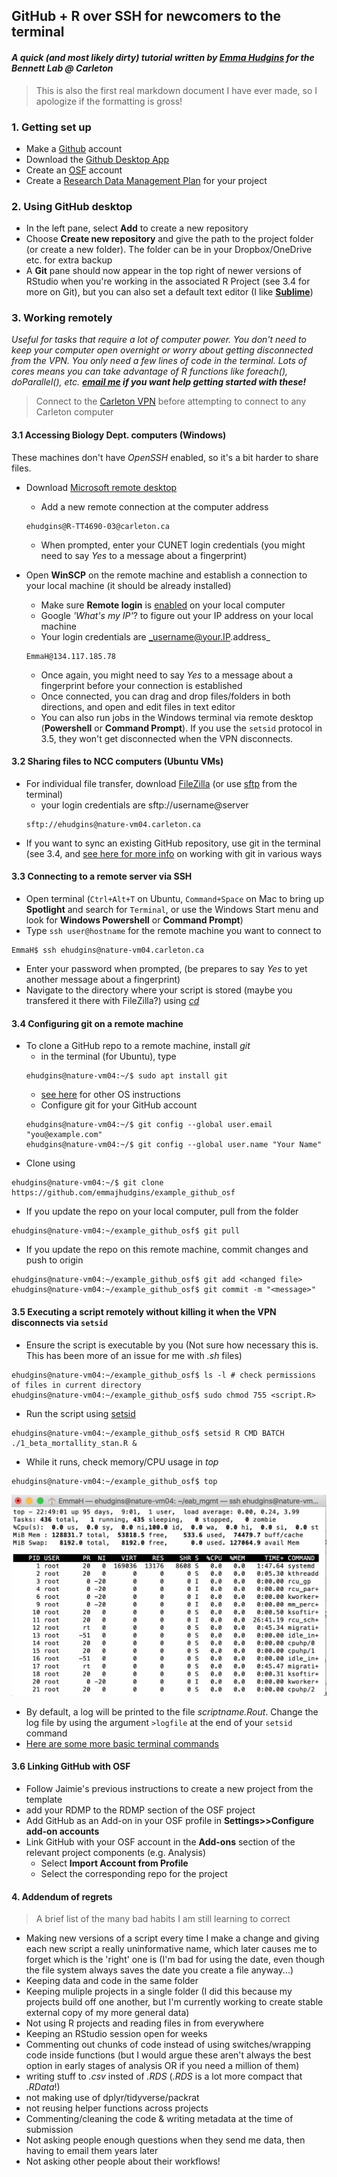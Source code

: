 ## GitHub + R over SSH for newcomers to the terminal

#### _A quick (and most likely dirty) tutorial written by [Emma Hudgins](mailto:emma.hudgins@carleton.ca) for the Bennett Lab @ Carleton_

>This is also the first real markdown document I have ever made, so I apologize if the formatting is gross!


### 1. Getting set up 
- Make a [Github](https://github.com) account
- Download the [Github Desktop App](https://desktop.github.com)
- Create an [OSF](https://osf.io) account
- Create a [Research Data Management Plan](https://assistant.portagenetwork.ca) for your project

### 2. Using GitHub desktop 
- In the left pane, select **Add** to create a new repository
- Choose **Create new repository** and give the path to the project folder (or create a new folder). The folder can be in your Dropbox/OneDrive etc. for extra backup
- A **Git** pane should now appear in the top right of newer versions of RStudio when you're working in the associated R Project (see 3.4 for more on Git), but you can also set a default text editor (I like [**Sublime**](https://www.sublimetext.com))


### 3. Working remotely  

_Useful for tasks that require a lot of computer power. You don't need to keep your computer open overnight or worry about getting disconnected from the VPN. You only need a few lines of code in the terminal. Lots of cores means you can take advantage of R functions like foreach(), doParallel(), etc. **[email me](mailto:emma.hudgins@carleton.ca) if you want help getting started with these!**_  

> Connect to the [Carleton VPN](https://carleton.ca/its/help-centre/remote-access/) before attempting to connect to any Carleton computer


#### 3.1 Accessing Biology Dept. computers (Windows)  

These machines don't have _OpenSSH_ enabled, so it's a bit harder to share files. 

* Download [Microsoft remote desktop](https://carleton.ca/its/help-centre/remote-access/)
    - Add a new remote connection at the computer address
    ```console
    ehudgins@R-TT4690-03@carleton.ca
    ```
    - When prompted, enter your CUNET login credentials (you might need to say _Yes_ to a message about a fingerprint)
    
    
    
* Open **WinSCP** on the remote machine and establish a connection to your local machine (it should be already installed)
    - Make sure **Remote login** is [enabled](https://knowledge.autodesk.com/support/smoke/troubleshooting/caas/sfdcarticles/sfdcarticles/Enabling-remote-SSH-login-on-Mac-OS-X.html) on your local computer
    - Google _'What's my IP'_? to figure out your IP address on your local machine
    - Your login credentials are _username@your.IP.address_
    ```console       
    EmmaH@134.117.185.78
    ``` 
    - Once again, you might need to say _Yes_ to a message about a fingerprint before your connection is established
    - Once connected, you can drag and drop files/folders in both directions, and open and edit files in text editor
    - You can also run jobs in the Windows terminal via remote desktop (**Powershell** or **Command Prompt**). If you use the ```setsid``` protocol in 3.5, they won't get disconnected when the VPN disconnects.



#### 3.2 Sharing files to NCC computers (Ubuntu VMs) 
* For individual file transfer, download [FileZilla](https://filezilla-project.org) (or use [sftp](https://www.cs.fsu.edu/~myers/howto/commandLineSSH.html) from the terminal)
    - your login credentials are sftp://username@server
    ```console
    sftp://ehudgins@nature-vm04.carleton.ca
    ```
* If you want to sync an existing GitHub repository, use git in the terminal (see 3.4, and [see here for more info](http://dept.stat.lsa.umich.edu/~jerrick/courses/stat701/notes/git.html) on working with git in various ways 

#### 3.3 Connecting to a remote server via SSH


* Open terminal (```Ctrl+Alt+T``` on Ubuntu, ```Command+Space``` on Mac to bring up **Spotlight** and search for ```Terminal```, or use the Windows Start menu and look for **Windows Powershell** or **Command Prompt**)
* Type ```ssh user@hostname``` for the remote machine you want to connect to
```console
EmmaH$ ssh ehudgins@nature-vm04.carleton.ca
```
* Enter your password when prompted, (be prepares to say _Yes_ to yet another message about a fingerprint)
* Navigate to the directory where your script is stored (maybe you transfered it there with FileZilla?) using [*cd*](https://linuxize.com/post/linux-cd-command/)

#### 3.4 Configuring git on a remote machine


* To clone a GitHub repo to a remote machine, install *git*
    - in the terminal (for Ubuntu), type
    ```console
    ehudgins@nature-vm04:~/$ sudo apt install git
    ```
    - [see here](https://git-scm.com/book/en/v2/Getting-Started-Installing-Git) for other OS instructions
    - Configure git for your GitHub account
    ```console
    ehudgins@nature-vm04:~/$ git config --global user.email "you@example.com"
    ehudgins@nature-vm04:~/$ git config --global user.name "Your Name"
    ```
* Clone using 
```console     
ehudgins@nature-vm04:~/$ git clone https://github.com/emmajhudgins/example_github_osf
```
* If you update the repo on your local computer, pull from the folder
```console     
ehudgins@nature-vm04:~/example_github_osf$ git pull 
``` 
* If you update the repo on this remote machine, commit changes and push to origin
```console     
ehudgins@nature-vm04:~/example_github_osf$ git add <changed file>
ehudgins@nature-vm04:~/example_github_osf$ git commit -m "<message>"
```   

#### 3.5 Executing a script remotely without killing it when the VPN disconnects via ```setsid```

* Ensure the script is executable by you (Not sure how necessary this is. This has been more of an issue for me with _.sh_ files)
```console     
ehudgins@nature-vm04:~/example_github_osf$ ls -l # check permissions of files in current directory
ehudgins@nature-vm04:~/example_github_osf$ sudo chmod 755 <script.R>
``` 
* Run the script using [setsid](https://linux.die.net/man/2/setsid)
```console
ehudgins@nature-vm04:~/example_github_osf$ setsid R CMD BATCH ./1_beta_mortallity_stan.R &
```
* While it runs, check memory/CPU usage in _top_
```console
ehudgins@nature-vm04:~/example_github_osf$ top
```
<img src="top_example.png" alt="Example top output" width="600"/>

* By default, a log will be printed to the file _scriptname.Rout_. Change the log file by using the argument ```>logfile``` at the end of your ```setsid``` command
* [Here are some more basic terminal commands](https://dev.to/kymiddleton/reference-guide-common-commands-for-terminal-6no)

#### 3.6 Linking GitHub with OSF

* Follow Jaimie's previous instructions to create a new project from the template
* add your RDMP to the RDMP section of the OSF project
* Add GitHub as an Add-on in your OSF profile in **Settings>>Configure add-on accounts**
* Link GitHub with your OSF account in the **Add-ons** section of the relevant project components (e.g. Analysis)
    - Select **Import Account from Profile**
    - Select the corresponding repo for the project

#### 4. Addendum of regrets

> A brief list of the many bad habits I am still learning to correct

- Making new versions of a script every time I make a change and giving each new script a really uninformative name, which later causes me to forget which is the 'right' one is (I'm bad for using the date, even though the file system always saves the date you create a file anyway...)
- Keeping data and code in the same folder
- Keeping muliple projects in a single folder (I did this because my projects build off one another, but I'm currently working to create stable external copy of my more general data)
- Not using R projects and reading files in from everywhere
- Keeping an RStudio session open for weeks
- Commenting out chunks of code instead of using switches/wrapping code inside functions (but I would argue these aren't always the best option in early stages of analysis OR if you need a million of them)
- writing stuff to _.csv_ insted of _.RDS_ (_.RDS_ is a lot more compact that _.RData_!)
- not making use of dplyr/tidyverse/packrat
- not reusing helper functions across projects
- Commenting/cleaning the code & writing metadata at the time of submission
- Not asking people enough questions when they send me data, then having to email them years later
- Not asking other people about their workflows!
